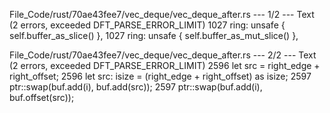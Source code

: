 File_Code/rust/70ae43fee7/vec_deque/vec_deque_after.rs --- 1/2 --- Text (2 errors, exceeded DFT_PARSE_ERROR_LIMIT)
1027                 ring: unsafe { self.buffer_as_slice() },                                                                                                1027                 ring: unsafe { self.buffer_as_mut_slice() },

File_Code/rust/70ae43fee7/vec_deque/vec_deque_after.rs --- 2/2 --- Text (2 errors, exceeded DFT_PARSE_ERROR_LIMIT)
2596                             let src = right_edge + right_offset;                                                                                        2596                             let src: isize = (right_edge + right_offset) as isize;
2597                             ptr::swap(buf.add(i), buf.add(src));                                                                                        2597                             ptr::swap(buf.add(i), buf.offset(src));

